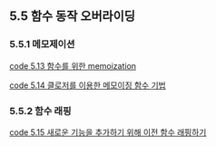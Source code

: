 ## 5.5 함수 동작 오버라이딩

### 5.5.1 메모제이션

[code 5.13 함수를 위한 memoization][5.13]

[code 5.14 클로저를 이용한 메모이징 함수 기법][5.14]

### 5.5.2 함수 래핑

[code 5.15 새로운 기능을 추가하기 위해 이전 함수 래핑하기][5.15]

[5.13]: /src/ch5/5.13.html
[5.14]: /src/ch5/5.14.html
[5.15]: /src/ch5/5.15.html
